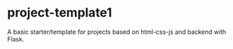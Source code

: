 # project-template1
A basic starter/template for projects based on html-css-js and backend with Flask.
